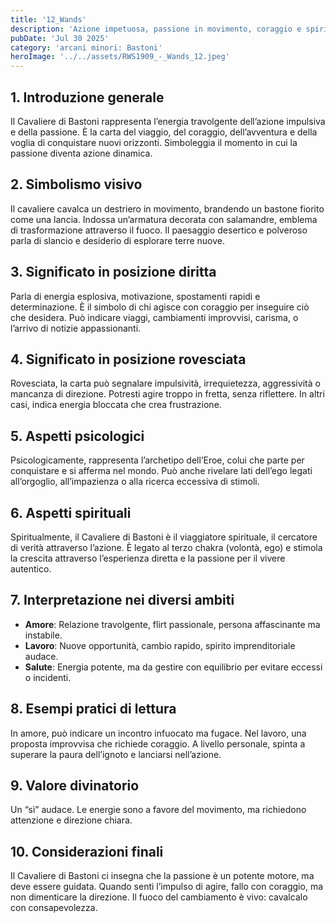```yaml
---
title: '12_Wands'
description: 'Azione impetuosa, passione in movimento, coraggio e spirito di avventura'
pubDate: 'Jul 30 2025'
category: 'arcani minori: Bastoni'
heroImage: '../../assets/RWS1909_-_Wands_12.jpeg'
---
```


## 1. Introduzione generale

Il Cavaliere di Bastoni rappresenta l’energia travolgente dell’azione impulsiva e della passione. È la carta del viaggio, del coraggio, dell’avventura e della voglia di conquistare nuovi orizzonti. Simboleggia il momento in cui la passione diventa azione dinamica.

## 2. Simbolismo visivo

Il cavaliere cavalca un destriero in movimento, brandendo un bastone fiorito come una lancia. Indossa un’armatura decorata con salamandre, emblema di trasformazione attraverso il fuoco. Il paesaggio desertico e polveroso parla di slancio e desiderio di esplorare terre nuove.

## 3. Significato in posizione diritta

Parla di energia esplosiva, motivazione, spostamenti rapidi e determinazione. È il simbolo di chi agisce con coraggio per inseguire ciò che desidera. Può indicare viaggi, cambiamenti improvvisi, carisma, o l’arrivo di notizie appassionanti.

## 4. Significato in posizione rovesciata

Rovesciata, la carta può segnalare impulsività, irrequietezza, aggressività o mancanza di direzione. Potresti agire troppo in fretta, senza riflettere. In altri casi, indica energia bloccata che crea frustrazione.

## 5. Aspetti psicologici

Psicologicamente, rappresenta l’archetipo dell’Eroe, colui che parte per conquistare e si afferma nel mondo. Può anche rivelare lati dell’ego legati all’orgoglio, all’impazienza o alla ricerca eccessiva di stimoli.

## 6. Aspetti spirituali

Spiritualmente, il Cavaliere di Bastoni è il viaggiatore spirituale, il cercatore di verità attraverso l’azione. È legato al terzo chakra (volontà, ego) e stimola la crescita attraverso l’esperienza diretta e la passione per il vivere autentico.

## 7. Interpretazione nei diversi ambiti

- **Amore**: Relazione travolgente, flirt passionale, persona affascinante ma instabile.
- **Lavoro**: Nuove opportunità, cambio rapido, spirito imprenditoriale audace.
- **Salute**: Energia potente, ma da gestire con equilibrio per evitare eccessi o incidenti.

## 8. Esempi pratici di lettura

In amore, può indicare un incontro infuocato ma fugace. Nel lavoro, una proposta improvvisa che richiede coraggio. A livello personale, spinta a superare la paura dell’ignoto e lanciarsi nell’azione.

## 9. Valore divinatorio

Un “sì” audace. Le energie sono a favore del movimento, ma richiedono attenzione e direzione chiara.

## 10. Considerazioni finali

Il Cavaliere di Bastoni ci insegna che la passione è un potente motore, ma deve essere guidata. Quando senti l’impulso di agire, fallo con coraggio, ma non dimenticare la direzione. Il fuoco del cambiamento è vivo: cavalcalo con consapevolezza.

